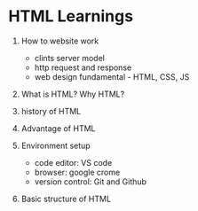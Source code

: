 # HTML Learnings

1. How to website work

    - clints server model
    - http request and response
    - web design fundamental - HTML, CSS, JS

2. What is HTML? Why HTML?
3. history of HTML
4. Advantage of HTML
5. Environment setup
    - code editor: VS code
    - browser: google crome
    - version control: Git and Github

6. Basic structure of HTML